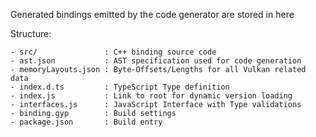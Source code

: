 Generated bindings emitted by the code generator are stored in here

Structure:

    - src/               : C++ binding source code
    - ast.json           : AST specification used for code generation
    - memoryLayouts.json : Byte-Offsets/Lengths for all Vulkan related data
    - index.d.ts         : TypeScript Type definition
    - index.js           : Link to root for dynamic version loading
    - interfaces.js      : JavaScript Interface with Type validations
    - binding.gyp        : Build settings
    - package.json       : Build entry
